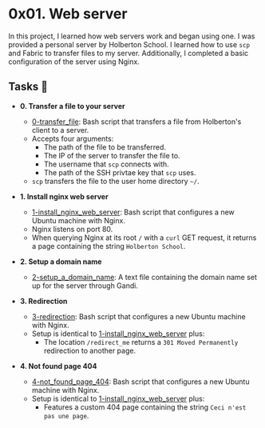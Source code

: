 # 0x01. Web server
In this project, I learned how web servers work and began using one. I was provided a personal server by Holberton School. I learned how to use  `scp`  and Fabric to transfer files to my server. Additionally, I completed a basic configuration of the server using Nginx.


## [](https://github.com/bdbaraban/holberton-system_engineering-devops#tasks-page_with_curl)Tasks  📃

-   **0. Transfer a file to your server**
    
    -   [0-transfer_file](https://github.com/bdbaraban/holberton-system_engineering-devops/blob/master/0x0B-web_server/0-transfer_file): Bash script that transfers a file from Holberton's client to a server.
    -   Accepts four arguments:
        -   The path of the file to be transferred.
        -   The IP of the server to transfer the file to.
        -   The username that  `scp`  connects with.
        -   The path of the SSH privtae key that  `scp`  uses.
    -   `scp`  transfers the file to the user home directory  `~/`.
-   **1. Install nginx web server**
    
    -   [1-install_nginx_web_server](https://github.com/bdbaraban/holberton-system_engineering-devops/blob/master/0x0B-web_server/1-install_nginx_web_server): Bash script that configures a new Ubuntu machine with Nginx.
    -   Nginx listens on port 80.
    -   When querying Nginx at its root  `/`  with a  `curl`  GET request, it returns a page containing the string  `Holberton School`.
-   **2. Setup a domain name**
    
    -   [2-setup_a_domain_name](https://github.com/bdbaraban/holberton-system_engineering-devops/blob/master/0x0B-web_server/2-setup_a_domain_name): A text file containing the domain name set up for the server through Gandi.
-   **3. Redirection**
    
    -   [3-redirection](https://github.com/bdbaraban/holberton-system_engineering-devops/blob/master/0x0B-web_server/3-redirection): Bash script that configures a new Ubuntu machine with Nginx.
    -   Setup is identical to  [1-install_nginx_web_server](https://github.com/bdbaraban/holberton-system_engineering-devops/blob/master/0x0B-web_server/1-install_nginx_web_server)  plus:
        -   The location  `/redirect_me`  returns a  `301 Moved Permanently`  redirection to another page.
-   **4. Not found page 404**
    
    -   [4-not_found_page_404](https://github.com/bdbaraban/holberton-system_engineering-devops/blob/master/0x0B-web_server/4-not_found_page_404): Bash script that configures a new Ubuntu machine with Nginx.
    -   Setup is identical to  [1-install_nginx_web_server](https://github.com/bdbaraban/holberton-system_engineering-devops/blob/master/0x0B-web_server/1-install_nginx_web_server)  plus:
        -   Features a custom 404 page containing the string  `Ceci n'est pas une page`.